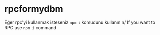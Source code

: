 # rpcformydbm
Eğer rpc'yi kullanmak isteseniz `npm i` komudunu kullanın n/
If you want to RPC use `npm i` command
